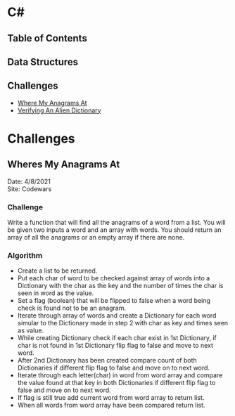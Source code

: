 # C#

## Table of Contents
## Data Structures

## Challenges
* [Where My Anagrams At](#Where-My-Anagrams-At)
* [Verifying An Alien Dictionary](#Verifying-An-Alien-Dictionary)


# Challenges

## Wheres My Anagrams At
Date: 4/8/2021  
Site: Codewars  

### Challenge 
Write a function that will find all the anagrams of a word from a list. You will be given two inputs a word and an array with words. You should return an array of all the anagrams or an empty array if there are none.

### Algorithm
* Create a list to be returned.
* Put each char of word to be checked against array of words into a Dictionary with the char as the key and the number of times the char is seen in word as the value.
* Set a flag (boolean) that will be flipped to false when a word being check is found not to be an anagram.
* Iterate through array of words and create a Dictionary for each word simular to the Dictionary made in step 2 with char as key and times seen as value.
* While creating Dictionary check if each char exist in 1st Dictionary, if char is not found in 1st Dictionary flip flag to false and move to next word.
* After 2nd Dictionary has been created compare count of both Dictionaries if different flip flag to false and move on to next word.
* Iterate through each letter(char) in word from word array and compare the value found at that key in both Dictionaries if different flip flag to false and move on to next       word.
* If flag is still true add current word from word array to return list.
* When all words from word array have been compared return list.

